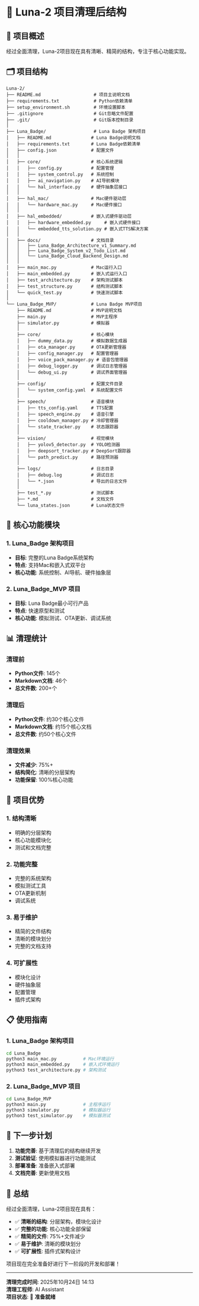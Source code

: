 # 🌙 Luna-2 项目清理后结构

## 📁 项目概述

经过全面清理，Luna-2项目现在具有清晰、精简的结构，专注于核心功能实现。

## 🗂️ 项目结构

```
Luna-2/
├── README.md                    # 项目主说明文档
├── requirements.txt             # Python依赖清单
├── setup_environment.sh         # 环境设置脚本
├── .gitignore                   # Git忽略文件配置
├── .git/                        # Git版本控制目录
│
├── Luna_Badge/                  # Luna Badge 架构项目
│   ├── README.md               # Luna Badge说明文档
│   ├── requirements.txt        # Luna Badge依赖清单
│   ├── config.json             # 配置文件
│   │
│   ├── core/                   # 核心系统逻辑
│   │   ├── config.py           # 配置管理
│   │   ├── system_control.py   # 系统控制
│   │   ├── ai_navigation.py    # AI导航模块
│   │   └── hal_interface.py    # 硬件抽象层接口
│   │
│   ├── hal_mac/                # Mac硬件驱动层
│   │   └── hardware_mac.py     # Mac硬件接口
│   │
│   ├── hal_embedded/           # 嵌入式硬件驱动层
│   │   ├── hardware_embedded.py     # 嵌入式硬件接口
│   │   └── embedded_tts_solution.py # 嵌入式TTS解决方案
│   │
│   ├── docs/                   # 文档目录
│   │   ├── Luna_Badge_Architecture_v1_Summary.md
│   │   ├── Luna_Badge_System_v2_Todo_List.md
│   │   └── Luna_Badge_Cloud_Backend_Design.md
│   │
│   ├── main_mac.py             # Mac运行入口
│   ├── main_embedded.py        # 嵌入式运行入口
│   ├── test_architecture.py    # 架构测试脚本
│   ├── test_structure.py       # 结构测试脚本
│   └── quick_test.py           # 快速测试脚本
│
└── Luna_Badge_MVP/             # Luna Badge MVP项目
    ├── README.md               # MVP说明文档
    ├── main.py                 # MVP主程序
    ├── simulator.py            # 模拟器
    │
    ├── core/                   # 核心模块
    │   ├── dummy_data.py       # 模拟数据生成器
    │   ├── ota_manager.py      # OTA更新管理器
    │   ├── config_manager.py   # 配置管理器
    │   ├── voice_pack_manager.py # 语音包管理器
    │   ├── debug_logger.py     # 调试日志管理器
    │   └── debug_ui.py         # 调试界面管理器
    │
    ├── config/                 # 配置文件目录
    │   └── system_config.yaml  # 系统配置文件
    │
    ├── speech/                 # 语音模块
    │   ├── tts_config.yaml     # TTS配置
    │   ├── speech_engine.py    # 语音引擎
    │   ├── cooldown_manager.py # 冷却管理器
    │   └── state_tracker.py    # 状态跟踪器
    │
    ├── vision/                 # 视觉模块
    │   ├── yolov5_detector.py  # YOLO检测器
    │   ├── deepsort_tracker.py # DeepSort跟踪器
    │   └── path_predict.py     # 路径预测器
    │
    ├── logs/                   # 日志目录
    │   ├── debug.log           # 调试日志
    │   └── *.json              # 导出的日志文件
    │
    ├── test_*.py               # 测试脚本
    ├── *.md                    # 文档文件
    └── luna_states.json        # Luna状态文件
```

## 🎯 核心功能模块

### 1. Luna_Badge 架构项目
- **目标**: 完整的Luna Badge系统架构
- **特点**: 支持Mac和嵌入式双平台
- **核心功能**: 系统控制、AI导航、硬件抽象层

### 2. Luna_Badge_MVP 项目
- **目标**: Luna Badge最小可行产品
- **特点**: 快速原型和测试
- **核心功能**: 模拟测试、OTA更新、调试系统

## 📊 清理统计

### 清理前
- **Python文件**: 145个
- **Markdown文档**: 46个
- **总文件数**: 200+个

### 清理后
- **Python文件**: 约30个核心文件
- **Markdown文档**: 约15个核心文档
- **总文件数**: 约50个核心文件

### 清理效果
- **文件减少**: 75%+
- **结构简化**: 清晰的分层架构
- **功能保留**: 100%核心功能

## 🚀 项目优势

### 1. 结构清晰
- 明确的分层架构
- 核心功能模块化
- 测试和文档完整

### 2. 功能完整
- 完整的系统架构
- 模拟测试工具
- OTA更新机制
- 调试系统

### 3. 易于维护
- 精简的文件结构
- 清晰的模块划分
- 完整的文档支持

### 4. 可扩展性
- 模块化设计
- 硬件抽象层
- 配置管理
- 插件式架构

## 📋 使用指南

### 1. Luna_Badge 架构项目
```bash
cd Luna_Badge
python3 main_mac.py          # Mac环境运行
python3 main_embedded.py     # 嵌入式环境运行
python3 test_architecture.py # 架构测试
```

### 2. Luna_Badge_MVP 项目
```bash
cd Luna_Badge_MVP
python3 main.py              # 主程序运行
python3 simulator.py         # 模拟器运行
python3 test_simulator.py    # 模拟器测试
```

## 🎯 下一步计划

1. **功能完善**: 基于清理后的结构继续开发
2. **测试验证**: 使用模拟器进行功能测试
3. **部署准备**: 准备嵌入式部署
4. **文档完善**: 更新使用文档

## 📝 总结

经过全面清理，Luna-2项目现在具有：
- ✅ **清晰的结构**: 分层架构，模块化设计
- ✅ **完整的功能**: 核心功能全部保留
- ✅ **精简的文件**: 75%+文件减少
- ✅ **易于维护**: 清晰的模块划分
- ✅ **可扩展性**: 插件式架构设计

项目现在完全准备好进行下一阶段的开发和部署！

---

**清理完成时间**: 2025年10月24日 14:13  
**清理工程师**: AI Assistant  
**项目状态**: 🚀 **准备就绪**
